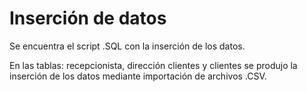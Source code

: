 # Inserción de datos

Se encuentra el script .SQL con la inserción de los datos. 

En las tablas: recepcionista, dirección clientes y clientes se produjo la inserción de los datos mediante importación de archivos .CSV.
